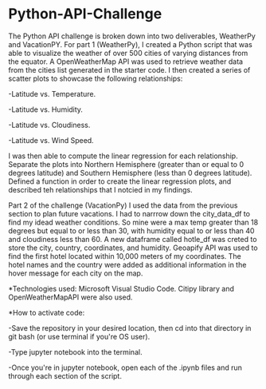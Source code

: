 # Python-API-Challenge

The Python API challenge is broken down into two deliverables, WeatherPy and VacationPY. For part 1 (WeatherPy), I created a Python
script that was able to visualize the weather of over 500 cities of varying distances from the equator. A OpenWeatherMap API was used to retrieve 
weather data from the cities list generated in the starter code. I then created a series of scatter plots to showcase the following relationships:

-Latitude vs. Temperature.

-Latitude vs. Humidity.

-Latitude vs. Cloudiness.

-Latitude vs. Wind Speed.

I was then able to compute the linear regression for each relationship. Separate the plots into Northern Hemisphere (greater than or equal to 0 degrees latitude) 
and Southern Hemisphere (less than 0 degrees latitude). Defined a function in order to create the linear regression plots, and described teh relationships that
I notcied in my findings.

Part 2 of the challenge (VacationPy) I used the data from the previous section to plan future vacations. I had to narrrow down the city_data_df to find
my idead weather conditions. So mine were a max temp greater than 18 degrees but equal to or less than 30, with humidity equal to or less than 40 and 
cloudiness less than 60. A new dataframe called hotle_df was creted to store the city, country, coordinates, and humidity. Geoapify API was used to find the first hotel 
located within 10,000 meters of my coordinates. The hotel names and the country were added as additional information in the hover message for each city on the map.

*Technologies used: Microsoft Visual Studio Code. Citipy library and OpenWeatherMapAPI were also used.

*How to activate code:

-Save the repository in your desired location, then cd into that directory in git bash (or use terminal if you're OS user).

-Type jupyter notebook into the terminal.

-Once you're in jupyter notebook, open each of the .ipynb files and run through each section of the script.
